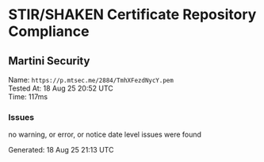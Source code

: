 # STIR/SHAKEN Certificate Repository Compliance

## Martini Security

Name: `https://p.mtsec.me/2884/TmhXFezdNycY.pem`\
Tested At: 18 Aug 25 20:52 UTC\
Time: 117ms

### Issues

no warning, or error, or notice date level issues were found

Generated: 18 Aug 25 21:13 UTC